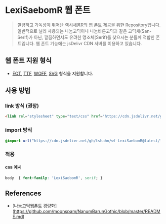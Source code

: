 # LexiSaebomR 웹 폰트

> 깔끔하고 가독성이 뛰어난 렉시새봄R의 웹 폰트 제공을 위한 Repository입니다. 일반적으로 널리 사용되는 나눔고딕이나 나눔바른고딕과 같은 고딕체(San-Serif)가 아닌, 깔끔하면서도 유려한 명조체(Serif)를 찾으시는 분들께 적합한 폰트입니다. 웹 폰트 기능에는 jsDelivr CDN 서버를 이용하고 있습니다.



## 웹 폰트 지원 형식

- [EOT](https://en.wikipedia.org/wiki/Embedded_OpenType), [TTF](https://en.wikipedia.org/wiki/TrueType), [WOFF](https://en.wikipedia.org/wiki/Web_Open_Font_Format), [SVG](https://en.wikipedia.org/wiki/Scalable_Vector_Graphics/) 형식을 지원합니다.

## 사용 방법

### link 방식 (권장)

```html
<link rel="stylesheet" type="text/css" href="https://cdn.jsdelivr.net/gh/tshahn/wf-LexiSaebomR@latest/lexisaebomr.css">
```

### import 방식

```css
@import url("https://cdn.jsdelivr.net/gh/tshahn/wf-LexiSaebomR@latest/lexisaebomr.css");
```

### 적용

#### css 예시

```css
body  { font-family: 'LexiSaebomR', serif; }
```

## References

- [나눔고딕웹폰트 경량화] (https://github.com/moonspam/NanumBarunGothic/blob/master/README.md)
